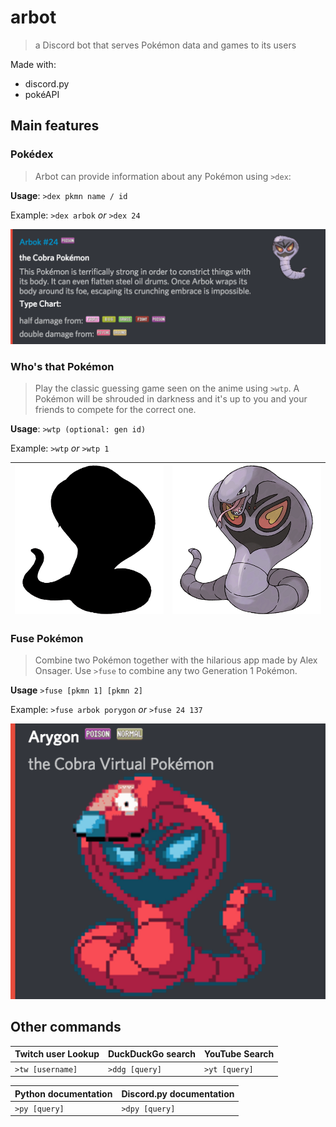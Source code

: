 # arbot
> a Discord bot that serves Pokémon data and games to its users

Made with:
* discord.py
* pokéAPI

## Main features
### Pokédex
> Arbot can provide information about any Pokémon using `>dex`:

**Usage**: `>dex pkmn name / id`

Example: `>dex arbok` *or* `>dex 24`

![meow](docs/assets/dex.png)
  
### Who's that Pokémon
> Play the classic guessing game seen on the anime using `>wtp`. A Pokémon will be shrouded in darkness and it's up to you and your friends to compete for the correct one.

**Usage**: `>wtp (optional: gen id)`

Example: `>wtp` *or* `>wtp 1`

|  ![](docs/assets/arbok-blk.png)  |  ![](docs/assets/arbok.png)  |
|:---:|:---:|

### Fuse Pokémon
> Combine two Pokémon together with the hilarious app made by Alex Onsager. Use `>fuse` to combine any two Generation 1 Pokémon.

**Usage** `>fuse [pkmn 1] [pkmn 2]`

Example: `>fuse arbok porygon` *or* `>fuse 24 137`

![](docs/assets/arygon.png)

## Other commands
|  Twitch user Lookup  |  DuckDuckGo search  | YouTube Search |
|:---|:---|:---|
| `>tw [username]` | `>ddg [query]` | `>yt [query]` |

|  Python documentation  |  Discord.py documentation  |
|:---|:---|
| `>py [query]` | `>dpy [query]` |

